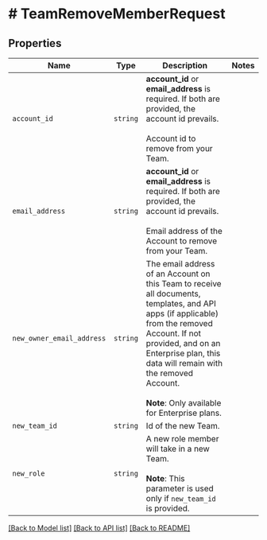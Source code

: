 # # TeamRemoveMemberRequest



## Properties

Name | Type | Description | Notes
------------ | ------------- | ------------- | -------------
| `account_id` | ```string``` |  **account_id** or **email_address** is required. If both are provided, the account id prevails. <br><br>Account id to remove from your Team.  |  |
| `email_address` | ```string``` |  **account_id** or **email_address** is required. If both are provided, the account id prevails. <br><br>Email address of the Account to remove from your Team.  |  |
| `new_owner_email_address` | ```string``` |  The email address of an Account on this Team to receive all documents, templates, and API apps (if applicable) from the removed Account. If not provided, and on an Enterprise plan, this data will remain with the removed Account.<br><br>**Note**: Only available for Enterprise plans.  |  |
| `new_team_id` | ```string``` |  Id of the new Team.  |  |
| `new_role` | ```string``` |  A new role member will take in a new Team.<br><br>**Note**: This parameter is used only if `new_team_id` is provided.  |  |

[[Back to Model list]](../../README.md#models) [[Back to API list]](../../README.md#endpoints) [[Back to README]](../../README.md)
